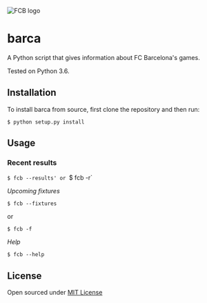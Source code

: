 ![FCB logo](https://pespespes.files.wordpress.com/2013/07/fc-barcelona.png)
# barca
A Python script that gives information about FC Barcelona's games.

Tested on Python 3.6.

## Installation
To install barca from source, first clone the repository and then run:
```
$ python setup.py install
```

## Usage
### Recent results
`$ fcb --results' or `$ fcb -r`

*Upcoming fixtures*
```
$ fcb --fixtures
```
or
```
$ fcb -f
```
*Help*
```
$ fcb --help
```

## License
Open sourced under [MIT License](LICENSE)
